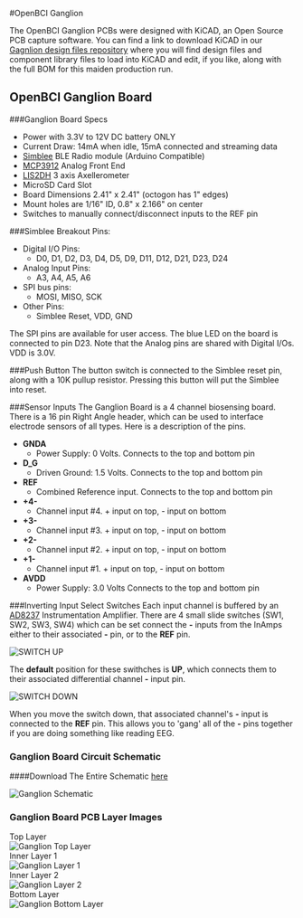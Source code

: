 #OpenBCI Ganglion

The OpenBCI Ganglion PCBs were designed with KiCAD, an Open Source PCB capture software. You can find a link to download KiCAD in our [Gagnlion design files repository](https://github.com/OpenBCI/Ganglion_Hardware_Design_Files) where you will find design files and component library files to load into KiCAD and edit, if you like, along with the full BOM for this maiden production run.

## OpenBCI Ganglion Board

###Ganglion Board Specs

* Power with 3.3V to 12V DC battery ONLY
* Current Draw: 14mA when idle, 15mA connected and streaming data
* [Simblee](http://www.simblee.com) BLE Radio module (Arduino Compatible)
* [MCP3912](http://www.microchip.com/wwwproducts/en/MCP3912) Analog Front End
* [LIS2DH](http://www.st.com/en/mems-and-sensors/lis2dh.html) 3 axis Axellerometer
* MicroSD Card Slot
* Board Dimensions 2.41" x 2.41" (octogon has 1" edges)
* Mount holes are 1/16" ID, 0.8" x 2.166" on center
* Switches to manually connect/disconnect inputs to the REF pin

###Simblee Breakout Pins:

* Digital I/O Pins:
	* D0, D1, D2, D3, D4, D5, D9, D11, D12, D21, D23, D24
* Analog Input Pins:
	* A3, A4, A5, A6
* SPI bus pins:
	* MOSI, MISO, SCK
* Other Pins:
	* Simblee Reset, VDD, GND

The SPI pins are available for user access. The blue LED on the board is connected to pin D23. Note that the Analog pins are shared with Digital I/Os. VDD is 3.0V. 

###Push Button
The button switch is connected to the Simblee reset pin, along with a 10K pullup resistor. Pressing this button will put the Simblee into reset. 

###Sensor Inputs
The Ganglion Board is a 4 channel biosensing board. There is a 16 pin Right Angle header, which can be used to interface electrode sensors of all types. Here is a description of the pins.

* **GNDA**
	* Power Supply: 0 Volts. Connects to the top and bottom pin
* **D_G**
	* Driven Ground: 1.5 Volts. Connects to the top and bottom pin
* **REF**
	* Combined Reference input. Connects to the top and bottom pin
* **+4-**
	* Channel input #4. + input on top, - input on bottom
* **+3-**
	* Channel input #3. + input on top, - input on bottom
* **+2-**
	* Channel input #2. + input on top, - input on bottom
* **+1-**
	* Channel input #1. + input on top, - input on bottom
* **AVDD**
	* Power Supply: 3.0 Volts Connects to the top and bottom pin  
	
	
###Inverting Input Select Switches
Each input channel is buffered by an [AD8237](http://www.analog.com/en/products/amplifiers/instrumentation-amplifiers/ad8237.html) Instrumentation Amplifier. There are 4 small slide switches (SW1, SW2, SW3, SW4) which can be set connect the **-** inputs from the InAmps either to their associated **-** pin, or to the **REF** pin.  

![SWITCH UP](../assets/images/ganglion_SW_UP.png)  

The **default** position for these swithches is **UP**, which connects them to their associated differential channel **-** input pin.  

![SWITCH DOWN](../assets/images/ganglion_SW_DOWN.png)  

When you move the switch down, that associated channel's **-** input is connected to the **REF** pin. This allows you to 'gang' all of the **-** pins together if you are doing something like reading EEG.  



### Ganglion Board Circuit Schematic
####Download The Entire Schematic [here](https://github.com/OpenBCI/Ganglion_Hardware_Design_Files/blob/master/Ganglion_SCH.pdf)  

![Ganglion Schematic](../assets/images/ganglion_schematic.png)

### Ganglion Board PCB Layer Images  

Top Layer  
![Ganglion Top Layer](../assets/images/ganglion_top.png)  
Inner Layer 1  
![Ganglion Layer 1](../assets/images/ganglion_layer1.png)  
Inner Layer 2  
![Ganglion Layer 2](../assets/images/ganglion_layer2.png)  
Bottom Layer  
![Ganglion Bottom Layer](../assets/images/ganglion_bottom.png)  

